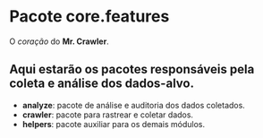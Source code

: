 Pacote core.features
=======================

O *coração* do **Mr. Crawler**.

Aqui estarão os pacotes responsáveis pela coleta e análise dos dados-alvo.
-----------------------
* **analyze**: pacote de análise e auditoria dos dados coletados.
* **crawler**: pacote para rastrear e coletar dados.
* **helpers**: pacote auxiliar para os demais módulos. 

